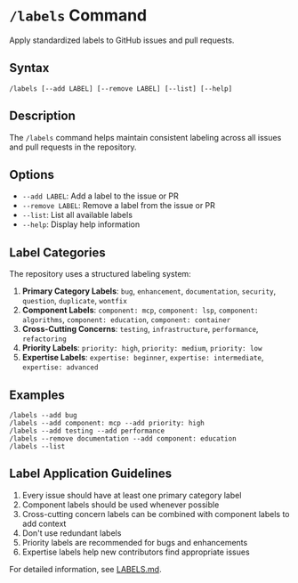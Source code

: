 # `/labels` Command

Apply standardized labels to GitHub issues and pull requests.

## Syntax

```
/labels [--add LABEL] [--remove LABEL] [--list] [--help]
```

## Description

The `/labels` command helps maintain consistent labeling across all issues and pull requests in the repository.

## Options

- `--add LABEL`: Add a label to the issue or PR
- `--remove LABEL`: Remove a label from the issue or PR
- `--list`: List all available labels
- `--help`: Display help information

## Label Categories

The repository uses a structured labeling system:

1. **Primary Category Labels**: `bug`, `enhancement`, `documentation`, `security`, `question`, `duplicate`, `wontfix`
2. **Component Labels**: `component: mcp`, `component: lsp`, `component: algorithms`, `component: education`, `component: container`
3. **Cross-Cutting Concerns**: `testing`, `infrastructure`, `performance`, `refactoring`
4. **Priority Labels**: `priority: high`, `priority: medium`, `priority: low`
5. **Expertise Labels**: `expertise: beginner`, `expertise: intermediate`, `expertise: advanced`

## Examples

```
/labels --add bug
/labels --add component: mcp --add priority: high
/labels --add testing --add performance
/labels --remove documentation --add component: education
/labels --list
```

## Label Application Guidelines

1. Every issue should have at least one primary category label
2. Component labels should be used whenever possible
3. Cross-cutting concern labels can be combined with component labels to add context
4. Don't use redundant labels
5. Priority labels are recommended for bugs and enhancements
6. Expertise labels help new contributors find appropriate issues

For detailed information, see [LABELS.md](../docs/LABELS.md).